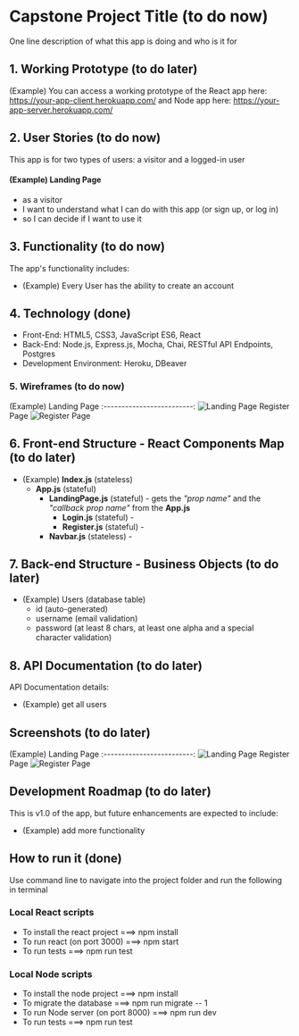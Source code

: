 # Capstone Project Title (to do now)
One line description of what this app is doing and who is it for

## 1. Working Prototype (to do later)
(Example) You can access a working prototype of the React app here: https://your-app-client.herokuapp.com/ and Node app here: https://your-app-server.herokuapp.com/


## 2. User Stories (to do now)
This app is for two types of users: a visitor and a logged-in user

#### (Example) Landing Page
* as a visitor
* I want to understand what I can do with this app (or sign up, or log in)
* so I can decide if I want to use it


## 3. Functionality (to do now)
The app's functionality includes:
* (Example) Every User has the ability to create an account

## 4. Technology (done)
* Front-End: HTML5, CSS3, JavaScript ES6, React
* Back-End: Node.js, Express.js, Mocha, Chai, RESTful API Endpoints, Postgres
* Development Environment: Heroku, DBeaver

### 5. Wireframes (to do now)
(Example) Landing Page
:-------------------------:
![Landing Page](/github-images/wireframes/landing-page-wireframe.png)
Register Page
![Register Page](/github-images/wireframes/register-page-wireframe.png)

## 6. Front-end Structure - React Components Map (to do later)
* (Example) __Index.js__ (stateless)
    * __App.js__ (stateful)
        * __LandingPage.js__ (stateful) - gets the _"prop name"_ and the _"callback prop name"_ from the __App.js__
            * __Login.js__ (stateful) -
            * __Register.js__ (stateful) -
        * __Navbar.js__ (stateless) -

## 7. Back-end Structure - Business Objects (to do later)
* (Example) Users (database table)
    * id (auto-generated)
    * username (email validation)
    * password (at least 8 chars, at least one alpha and a special character validation)


## 8. API Documentation (to do later)
API Documentation details:
* (Example) get all users



## Screenshots (to do later)
(Example) Landing Page
:-------------------------:
![Landing Page](/github-images/screenshots/landing-page-screenshot.png)
Register Page
![Register Page](/github-images/screenshots/register-page-screenshot.png)

## Development Roadmap (to do later)
This is v1.0 of the app, but future enhancements are expected to include:
* (Example) add more functionality

## How to run it (done)
Use command line to navigate into the project folder and run the following in terminal

### Local React scripts
* To install the react project ===> npm install
* To run react (on port 3000) ===> npm start
* To run tests ===> npm run test

### Local Node scripts
* To install the node project ===> npm install
* To migrate the database ===> npm run migrate -- 1
* To run Node server (on port 8000) ===> npm run dev
* To run tests ===> npm run test